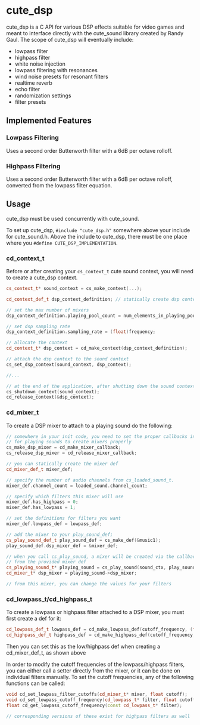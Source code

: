 # cute_dsp

cute_dsp is a C API for various DSP effects suitable for video games and
meant to interface directly with the cute_sound library created by Randy Gaul.
The scope of cute_dsp will eventually include:

* lowpass filter
* highpass filter
* white noise injection
* lowpass filtering with resonances
* wind noise presets for resonant filters
* realtime reverb
* echo filter
* randomization settings
* filter presets

## Implemented Features

### Lowpass Filtering
Uses a second order Butterworth filter with a 6dB per octave rolloff. 

### Highpass Filtering
Uses a second order Butterworth filter with a 6dB per octave rolloff, converted from the lowpass filter equation.

## Usage
cute_dsp must be used concurrently with cute_sound. 
  
To set up cute_dsp, `#include "cute_dsp.h"` somewhere above your include for cute_sound.h.
Above the include to cute_dsp, there must be one place where you `#define CUTE_DSP_IMPLEMENTATION`.
  
### cd_context_t
Before or after creating your `cs_context_t` cute sound context, you will need to create a cute_dsp context.

```cpp
cs_context_t* sound_context = cs_make_context(...);

cd_context_def_t dsp_context_definition; // statically create dsp context

// set the max number of mixers
dsp_context_definition.playing_pool_count = num_elements_in_playing_pool;

// set dsp sampling rate
dsp_context_definition.sampling_rate = (float)frequency;

// allocate the context
cd_context_t* dsp_context = cd_make_context(dsp_context_definition);

// attach the dsp context to the sound context
cs_set_dsp_context(sound_context, dsp_context);

//...

// at the end of the application, after shutting down the sound context, release the dsp context
cs_shutdown_context(sound_context);
cd_release_context(&dsp_context);
```

### cd_mixer_t
To create a DSP mixer to attach to a playing sound do the following:
```cpp
// somewhere in your init code, you need to set the proper callbacks in cute_sound 
// for playing sounds to create mixers properly
cs_make_dsp_mixer = cd_make_mixer_callback;
cs_release_dsp_mixer = cd_release_mixer_callback;

// you can statically create the mixer def
cd_mixer_def_t mixer_def;

// specify the number of audio channels from cs_loaded_sound_t.
mixer_def.channel_count = loaded_sound.channel_count; 

// specify which filters this mixer will use
mixer_def.has_highpass = 0; 
mixer_def.has_lowpass = 1;

// set the definitions for filters you want
mixer_def.lowpass_def = lowpass_def;

// add the mixer to your play_sound_def;
cs_play_sound_def_t play_sound_def = cs_make_def(&music1);
play_sound_def.dsp_mixer_def = &mixer_def;

// when you call cs_play_sound, a mixer will be created via the callback
// from the provided mixer def
cs_playing_sound_t* playing_sound = cs_play_sound(sound_ctx, play_sound_def);
cd_mixer_t* dsp_mixer = playing_sound->dsp_mixer;

// from this mixer, you can change the values for your filters

```

### cd_lowpass_t/cd_highpass_t
To create a lowpass or highpass filter attached to a DSP mixer, you must first create a def for it:
```cpp
cd_lowpass_def_t lowpass_def = cd_make_lowpass_def(cutoff_frequency, (float)sampling_rate);
cd_highpass_def_t highpass_def = cd_make_highpass_def(cutoff_frequency, (float)sampling_rate);
```
Then you can set this as the low/highpass def when creating a cd_mixer_def_t, as shown above
  
In order to modify the cutoff frequencies of the lowpass/highpass filters, you can either call a setter directly from the mixer, or it can be done on individual filters manually. To set the cutoff frequencies, any of the following functions can be called:
```cpp
void cd_set_lowpass_filter_cutoffs(cd_mixer_t* mixer, float cutoff);
void cd_set_lowpass_cutoff_frequency(cd_lowpass_t* filter, float cutoff_freq_in_hz);
float cd_get_lowpass_cutoff_frequency(const cd_lowpass_t* filter);

// corresponding versions of these exist for highpass filters as well
```
